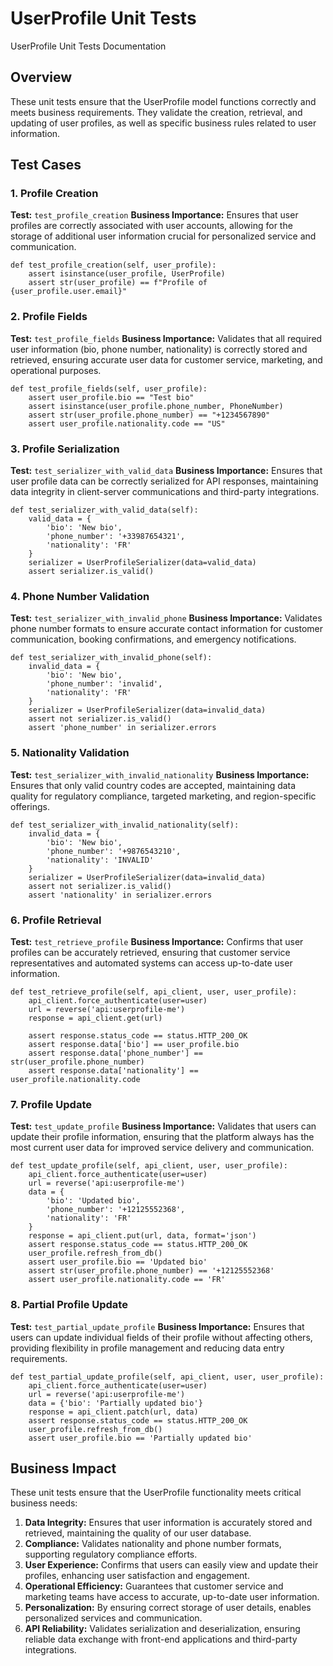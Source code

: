 # UserProfile Unit Tests

UserProfile Unit Tests Documentation

## Overview

These unit tests ensure that the UserProfile model functions correctly and meets business requirements. They validate the creation, retrieval, and updating of user profiles, as well as specific business rules related to user information.

## Test Cases

### 1. Profile Creation

**Test:** `test_profile_creation`
**Business Importance:** Ensures that user profiles are correctly associated with user accounts, allowing for the storage of additional user information crucial for personalized service and communication.

```
def test_profile_creation(self, user_profile):
    assert isinstance(user_profile, UserProfile)
    assert str(user_profile) == f"Profile of {user_profile.user.email}"

```

### 2. Profile Fields

**Test:** `test_profile_fields`
**Business Importance:** Validates that all required user information (bio, phone number, nationality) is correctly stored and retrieved, ensuring accurate user data for customer service, marketing, and operational purposes.

```
def test_profile_fields(self, user_profile):
    assert user_profile.bio == "Test bio"
    assert isinstance(user_profile.phone_number, PhoneNumber)
    assert str(user_profile.phone_number) == "+1234567890"
    assert user_profile.nationality.code == "US"

```

### 3. Profile Serialization

**Test:** `test_serializer_with_valid_data`
**Business Importance:** Ensures that user profile data can be correctly serialized for API responses, maintaining data integrity in client-server communications and third-party integrations.

```
def test_serializer_with_valid_data(self):
    valid_data = {
        'bio': 'New bio',
        'phone_number': '+33987654321',
        'nationality': 'FR'
    }
    serializer = UserProfileSerializer(data=valid_data)
    assert serializer.is_valid()

```

### 4. Phone Number Validation

**Test:** `test_serializer_with_invalid_phone`
**Business Importance:** Validates phone number formats to ensure accurate contact information for customer communication, booking confirmations, and emergency notifications.

```
def test_serializer_with_invalid_phone(self):
    invalid_data = {
        'bio': 'New bio',
        'phone_number': 'invalid',
        'nationality': 'FR'
    }
    serializer = UserProfileSerializer(data=invalid_data)
    assert not serializer.is_valid()
    assert 'phone_number' in serializer.errors

```

### 5. Nationality Validation

**Test:** `test_serializer_with_invalid_nationality`
**Business Importance:** Ensures that only valid country codes are accepted, maintaining data quality for regulatory compliance, targeted marketing, and region-specific offerings.

```
def test_serializer_with_invalid_nationality(self):
    invalid_data = {
        'bio': 'New bio',
        'phone_number': '+9876543210',
        'nationality': 'INVALID'
    }
    serializer = UserProfileSerializer(data=invalid_data)
    assert not serializer.is_valid()
    assert 'nationality' in serializer.errors

```

### 6. Profile Retrieval

**Test:** `test_retrieve_profile`
**Business Importance:** Confirms that user profiles can be accurately retrieved, ensuring that customer service representatives and automated systems can access up-to-date user information.

```
def test_retrieve_profile(self, api_client, user, user_profile):
    api_client.force_authenticate(user=user)
    url = reverse('api:userprofile-me')
    response = api_client.get(url)

    assert response.status_code == status.HTTP_200_OK
    assert response.data['bio'] == user_profile.bio
    assert response.data['phone_number'] == str(user_profile.phone_number)
    assert response.data['nationality'] == user_profile.nationality.code

```

### 7. Profile Update

**Test:** `test_update_profile`
**Business Importance:** Validates that users can update their profile information, ensuring that the platform always has the most current user data for improved service delivery and communication.

```
def test_update_profile(self, api_client, user, user_profile):
    api_client.force_authenticate(user=user)
    url = reverse('api:userprofile-me')
    data = {
        'bio': 'Updated bio',
        'phone_number': '+12125552368',
        'nationality': 'FR'
    }
    response = api_client.put(url, data, format='json')
    assert response.status_code == status.HTTP_200_OK
    user_profile.refresh_from_db()
    assert user_profile.bio == 'Updated bio'
    assert str(user_profile.phone_number) == '+12125552368'
    assert user_profile.nationality.code == 'FR'

```

### 8. Partial Profile Update

**Test:** `test_partial_update_profile`
**Business Importance:** Ensures that users can update individual fields of their profile without affecting others, providing flexibility in profile management and reducing data entry requirements.

```
def test_partial_update_profile(self, api_client, user, user_profile):
    api_client.force_authenticate(user=user)
    url = reverse('api:userprofile-me')
    data = {'bio': 'Partially updated bio'}
    response = api_client.patch(url, data)
    assert response.status_code == status.HTTP_200_OK
    user_profile.refresh_from_db()
    assert user_profile.bio == 'Partially updated bio'

```

## Business Impact

These unit tests ensure that the UserProfile functionality meets critical business needs:

1. **Data Integrity:** Ensures that user information is accurately stored and retrieved, maintaining the quality of our user database.
2. **Compliance:** Validates nationality and phone number formats, supporting regulatory compliance efforts.
3. **User Experience:** Confirms that users can easily view and update their profiles, enhancing user satisfaction and engagement.
4. **Operational Efficiency:** Guarantees that customer service and marketing teams have access to accurate, up-to-date user information.
5. **Personalization:** By ensuring correct storage of user details, enables personalized services and communication.
6. **API Reliability:** Validates serialization and deserialization, ensuring reliable data exchange with front-end applications and third-party integrations.
